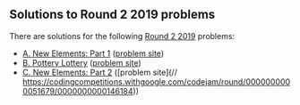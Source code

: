## Solutions to Round 2 2019 problems

There are solutions for the following [Round 2 2019](https://codingcompetitions.withgoogle.com/codejam/round/0000000000051679) problems:

- [A. New Elements: Part 1](a.cc)
  ([problem site](https://codingcompetitions.withgoogle.com/codejam/round/0000000000051679/0000000000146183))
- [B. Pottery Lottery](b.py)
  ([problem site](https://codingcompetitions.withgoogle.com/codejam/round/0000000000051679/00000000001461c8))
- [C. New Elements: Part 2](c.cc)
  ([problem site](// https://codingcompetitions.withgoogle.com/codejam/round/0000000000051679/0000000000146184))
